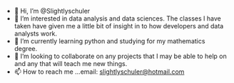 - 👋 Hi, I’m @Slightlyschuler
- 👀 I’m interested in data analysis and data sciences. The classes I have taken have given me a little bit of insight in to how developers and data analysts work.
- 🌱 I’m currently learning python and studying for my mathematics degree.
- 💞️ I’m looking to collaborate on any projects that I may be able to help on and any that will teach me new things.
- 📫 How to reach me ...email: slightlyschuler@hotmail.com

<!---
Slightlyschuler/Slightlyschuler is a ✨ special ✨ repository because its `README.md` (this file) appears on your GitHub profile.
You can click the Preview link to take a look at your changes.
--->
